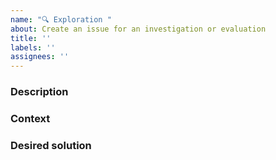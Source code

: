 ```yaml
---
name: "🔍 Exploration "
about: Create an issue for an investigation or evaluation
title: ''
labels: ''
assignees: ''
---
```


### Description
<!--- Provide a brief overview of the task and its objectives. What is the adressed problem? -->


### Context
<!--- Provide context information needed to adequately work on this issue. -->
<!--- Feel free to link to diagramms, internal or external links -->


### Desired solution
<!--- What requirements or problems shall the outcome of this exploration fulfill? -->


